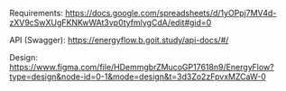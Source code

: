 Requirements: https://docs.google.com/spreadsheets/d/1yOPpj7MV4d-zXV9cSwXUgFKNKwWAt3vp0tyfmlygCdA/edit#gid=0


API (Swagger): https://energyflow.b.goit.study/api-docs/#/


Design: https://www.figma.com/file/HDemmgbrZMucoGP17618n9/EnergyFlow?type=design&node-id=0-1&mode=design&t=3d3Zo2zFpvxMZCaW-0
